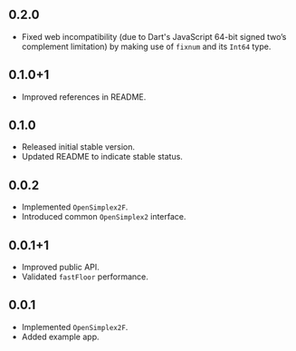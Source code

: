 ## 0.2.0

* Fixed web incompatibility (due to Dart's JavaScript 64-bit signed two’s complement limitation) by
  making use of `fixnum` and its `Int64` type.

## 0.1.0+1

* Improved references in README.

## 0.1.0

* Released initial stable version.
* Updated README to indicate stable status.

## 0.0.2

* Implemented `OpenSimplex2F`.
* Introduced common `OpenSimplex2` interface.

## 0.0.1+1

* Improved public API.
* Validated `fastFloor` performance.

## 0.0.1

* Implemented `OpenSimplex2F`.
* Added example app.
